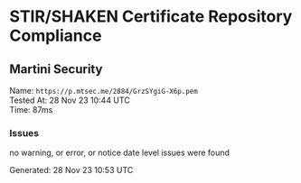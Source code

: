 # STIR/SHAKEN Certificate Repository Compliance

## Martini Security

Name: `https://p.mtsec.me/2884/GrzSYgiG-X6p.pem`\
Tested At: 28 Nov 23 10:44 UTC\
Time: 87ms

### Issues

no warning, or error, or notice date level issues were found

Generated: 28 Nov 23 10:53 UTC